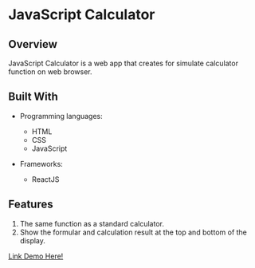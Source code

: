 # JavaScript Calculator

## Overview
JavaScript Calculator is a web app that creates for simulate calculator function on web browser.

## Built With
- Programming languages:
    - HTML
    - CSS
    - JavaScript

- Frameworks:
    - ReactJS

## Features
1. The same function as a standard calculator.
2. Show the formular and calculation result at the top and bottom of the display.

[Link Demo Here!](https://ratchagreea.github.io/005_calculator)
